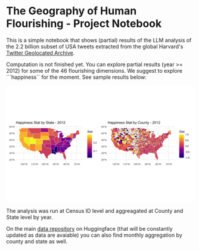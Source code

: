 # The Geography of Human Flourishing - Project Notebook
This is a simple notebook that shows (partial) results of the LLM analysis of the 2.2 billion subset of USA tweets extracted from the global Harvard's [Twitter Geolocated Archive](https://dataverse.harvard.edu/dataset.xhtml?persistentId=doi:10.7910/DVN/3NCMB6). 

Computation is not finished yet.
You can explore partial results (year >= 2012) for some of the 46 flourishing dimensions. We suggest to explore ```happiness`` for the moment. See sample results below:

![alt text](https://github.com/siacus/flourishing-i-challenge/blob/main/Happiness_Index.png)

The analysis was run at Census ID level and aggreagated at County and State level by year.

On the main [data repository](https://huggingface.co/datasets/siacus/flourishing) on Huggingface (that will be constantly updated as data are avaiable) you can also find monthly aggregation by  county and state as well.

